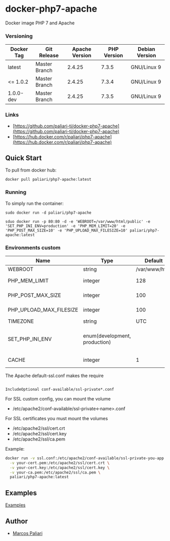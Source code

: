 # docker-php7-apache
Docker image PHP 7 and Apache


### Versioning
| Docker Tag | Git Release | Apache Version | PHP Version | Debian Version |
|-----|-------|-----|--------|--------|
| latest | Master Branch | 2.4.25 | 7.3.5 | GNU/Linux 9 |
| <= 1.0.2 | Master Branch | 2.4.25 | 7.3.4 | GNU/Linux 9 |
| 1.0.0-dev | Master Branch | 2.4.25 | 7.3.5 | GNU/Linux 9 |

### Links
- [https://github.com/paliari-ti/docker-php7-apache](https://github.com/paliari-ti/docker-php7-apache)
- [https://hub.docker.com/r/paliari/php7-apache](https://hub.docker.com/r/paliari/php7-apache)

## Quick Start
To pull from docker hub:
```
docker pull paliari/php7-apache:latest
```
### Running
To simply run the container:
```
sudo docker run -d paliari/php7-apache

sduo docker run -p 80:80 -d -e 'WEBROOT=/var/www/html/public' -e 'SET_PHP_INI_ENV=production' -e 'PHP_MEM_LIMIT=20' -e 'PHP_POST_MAX_SIZE=10' -e 'PHP_UPLOAD_MAX_FILESIZE=10' paliari/php7-apache:latest
```

### Environments custom
| Name | Type | Default | Info | 
|-----|-----|-----|-----|
| WEBROOT | string | /var/www/html | Set custom webroot |
| PHP_MEM_LIMIT | integer | 128 | Define PHP memory limit in MB |
| PHP_POST_MAX_SIZE | integer | 100 | Define PHP post max size in MB |
| PHP_UPLOAD_MAX_FILESIZE | integer | 100 | Define PHP upload max filesize in MB |
| TIMEZONE | string | UTC | Set custom timezone |
| SET_PHP_INI_ENV | enum(development, production) | | If defined, create /usr/local/etc/php/php.ini (recommended in production) |
| CACHE | integer | 1 | Enable or disable opcache |

The Apache default-ssl.conf makes the require 
```apacheconfig

IncludeOptional conf-available/ssl-private*.conf

```

For SSL custom config, you can mount the volume 

- /etc/apache2/conf-available/ssl-private<-name>.conf


For SSL certificates you must mount the volumes
- /etc/apache2/ssl/cert.crt
- /etc/apache2/ssl/cert.key
- /etc/apache2/ssl/ca.pem

Example:
```bash
docker run -v ssl.conf:/etc/apache2/conf-available/ssl-private-you-app.conf \
  -v your-cert.pem:/etc/apache2/ssl/cert.crt \
  -v your-cert.key:/etc/apache2/ssl/cert.key \
  -v your-ca.pem:/etc/apache2/ssl/ca.pem \
  paliari/php7-apache:latest

```

## Examples

[Examples](https://github.com/paliari/docker-php7-apache/tree/master/examples)


Author
-------

-	[Marcos Paliari](http://paliari.com.br)
